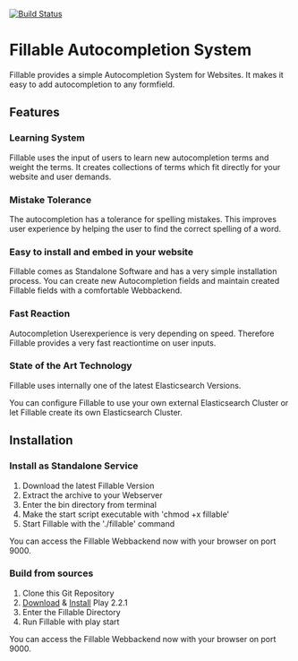 [![Build Status](https://travis-ci.org/MeiSign/Fillable.png?branch=master)](https://travis-ci.org/MeiSign/Fillable)


# Fillable Autocompletion System
Fillable provides a simple Autocompletion System for Websites. It makes it easy to add autocompletion to any formfield.

## Features
### Learning System
Fillable uses the input of users to learn new autocompletion terms and weight the terms. It creates collections of terms which fit directly for your website and user demands.

### Mistake Tolerance
The autocompletion has a tolerance for spelling mistakes. This improves user experience by helping the user to find the correct spelling of a word.

### Easy to install and embed in your website
Fillable comes as Standalone Software and has a very simple installation process. You can create new Autocompletion fields and maintain created Fillable fields with a comfortable Webbackend.

### Fast Reaction
Autocompletion Userexperience is very depending on speed. Therefore Fillable provides a very fast reactiontime on user inputs.

### State of the Art Technology
Fillable uses internally one of the latest Elasticsearch Versions.

You can configure Fillable to use your own external Elasticsearch Cluster or let Fillable create its own Elasticsearch Cluster.

## Installation

### Install as Standalone Service
1. Download the latest Fillable Version
2. Extract the archive to your Webserver
3. Enter the bin directory from terminal
4. Make the start script executable with 'chmod +x fillable'
4. Start Fillable with the './fillable' command

You can access the Fillable Webbackend now with your browser on port 9000.

### Build from sources
1. Clone this Git Repository
2. [Download](http://downloads.typesafe.com/play/2.2.1/play-2.2.1.zip) & [Install](http://www.playframework.com/documentation/2.2.x/Installing) Play 2.2.1  
3. Enter the Fillable Directory
4. Run Fillable with play start

You can access the Fillable Webbackend now with your browser on port 9000.